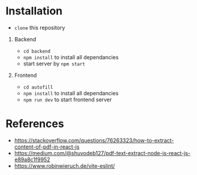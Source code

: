# Installation
- `clone` this repository
1. Backend
    - `cd backend`
    - `npm install` to install all dependancies
    - start server by  `npm start`

2. Frontend
    - `cd autofill`
    - `npm install` to install all dependancies
    - `npm run dev` to start frontend server


# References
- https://stackoverflow.com/questions/76263323/how-to-extract-content-of-pdf-in-react-js
- https://medium.com/@shuvodeb127/pdf-text-extract-node-js-react-js-e89a8c1f9952
- https://www.robinwieruch.de/vite-eslint/


